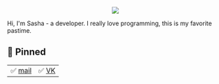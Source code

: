 <p align="center">
<img src="https://xn--c1akah3c.xn--p1acf/uploads/posts/2018-12/1543655915_3144-gifka-matrica.gif">
</p>

Hi, I'm Sasha - a developer. I really love programming, this is my favorite pastime.

## 📌 Pinned
| | |
| :--- | :--- |
| ✅ [mail](mailto:sasha_kyznetsov2003@mail.ru) | ✅ [VK](https://vk.com/id224697209) |
